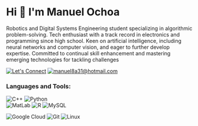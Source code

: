 # Hi 👋 I'm Manuel Ochoa
Robotics and Digital Systems Engineering student specializing in algorithmic problem-solving. Tech enthusiast with a track record in electronics and programming since high school. Keen on artificial intelligence, including neural networks and computer vision, and eager to further develop expertise. Committed to continual skill enhancement and mastering emerging technologies for tackling challenges

[![Let's Connect](https://shields.io/badge/let's%20connect!-blue?logo=linkedin&style=for-the-badge)](https://www.linkedin.com/in/manuelo247/)
[![manuel8a31@hotmail.com](https://shields.io/badge/%F0%9F%93%AC%20manuel8a31@hotmail.com-beige?style=for-the-badge)](mailto:manuel8a31@hotmail.com)

### Languages and Tools:
![C++](https://img.shields.io/badge/c++-%2300599C.svg?style=for-the-badge&logo=c%2B%2B&logoColor=white)
![Python](https://img.shields.io/badge/python-3670A0?style=for-the-badge&logo=python&logoColor=ffdd54)\
![MatLab](https://img.shields.io/badge/MatLab-c6530d?style=for-the-badge&logo=data%3Aimage%2Fpng%3Bbase64%2CiVBORw0KGgoAAAANSUhEUgAAABQAAAASCAYAAABb0P4QAAAAIGNIUk0AAHomAACAhAAA%2BgAAAIDoAAB1MAAA6mAAADqYAAAXcJy6UTwAAAAGYktHRAD%2FAP8A%2F6C9p5MAAAAJcEhZcwAADsMAAA7DAcdvqGQAAAAHdElNRQfnCRIVOCuRW1jfAAADm0lEQVQ4y43US2icVRjG8f8533UumW8mnSYT1NTYxGKa2ApuWm8Yp6ipCEZjC9qFkWIpzSZQUSiSRTYBMUhBLcGFlurCTavdSC2E0o2NmIbUxLYTk4Ykza2dzC2Zme%2FmYopKGzBndRbn%2FfGcl%2FcchU2sZFcXjx0%2BzOr583JfNv3J%2B8W5gSNV3pU344GFA1tMfrhT%2Bues3AxIayuEQjw5%2BPVz4fnpY88%2BnX2qOqEcX5jB8Hw43WhtHkz29EAmA4uLljI99fHW6T%2FiTW1g1fJaopa9mgRd8P9gsrmZZFcX5HLQ24sfCh1Tb03vq1tbIWAIIjGqdJ0D51II7z916obYyEhlk0pBZ6dCX9975HLHg2OjcovhoeYloSrQNZLtDdRLwa0zjRbvpDIPJkweOgRTU7B7N6TTbfT2fkO5PCBHR63o4hxVpoQsBAzQDRoUwfOqAE3cl7B7%2BBKMj1OOxtBef5U%2FBwcPYtsnWVqKs7SEPjFOTLgEdIFfAF0F00TmCrSnbb4LKrgAavfkNVAUKJVg1y4imhq6%2FdnnL8uhy596yytxCgUIh4msLBIxBYYGXhFUAYEgKHfZG1ZoEILUmUYLiefByAhIuQ0hjhRXMz9Gmxq%2Brdn5%2BEPqahocB315iZhvE9IrybwyKP49UOERyb%2FXVoEXaGl5A8fZj%2Btux3WFkJJYazOKlCxcvIQ1eYOIIQgZoGvgOiCUCqhpiLJDe9bhtC6xJa7bTKnUSbHYSKkksG3wPHwhWC%2FZmPOzVCseIQ3CZgX0782JGQTDBCl4JiDZoQqQKMqXlEodFIsXKZXAtvFdl7uzC6z9fIH4eh5LE1SZEA6CrlcwnwoWCIAiSUjB%2FoAESbEInvcr5fJBbLvf8%2F3rd5ZXx%2FJnf7JrFmaJG4KoCdVhsMJg6iAqI3JV0%2BmRCh8pCjcVQUfeJS7J5yGfB99fcRX1xFok%2BuL88NWXEpMTpxKmoCYEddVQG4eoBQETfJ8LHrxl2wzg0%2B97dEhIa4JX5Mk9bWDbeI6DkMIBcXvn9d%2BX6w2%2FvynBWMt2eKIRtj0MW6tB17nieBwtlplcE5V%2Bej7XfOgWEBT3v5QPai2%2BmoP8KVid4cNYHf2qBLEOdoEbxQLvSsmwXYagCUPnwPEqbXB9zAdAgO%2F3WLzdD9KgiRi%2FYFNPign%2B4ui6x5DMQjYLNQMZAM7usFj3Kr%2FOhiCAn7NgEYnFFwR4lBlOeDf5zZ4GZxnCfZkN6%2F4GE2BZVrnIN98AAAAldEVYdGRhdGU6Y3JlYXRlADIwMjMtMDktMThUMjE6NTY6MjQrMDA6MDDpyeAgAAAAJXRFWHRkYXRlOm1vZGlmeQAyMDIzLTA5LTE4VDIxOjU2OjI0KzAwOjAwmJRYnAAAACh0RVh0ZGF0ZTp0aW1lc3RhbXAAMjAyMy0wOS0xOFQyMTo1Njo0MyswMDowMMxJTkoAAAAASUVORK5CYII%3D)
![R](https://img.shields.io/badge/r-%23276DC3.svg?style=for-the-badge&logo=r&logoColor=white)
![MySQL](https://img.shields.io/badge/mysql-%2300f.svg?style=for-the-badge&logo=mysql&logoColor=white)


![Google Cloud](https://img.shields.io/badge/google%20cloud-blue?style=for-the-badge&logo=google%20cloud&logoColor=white)
![Git](https://img.shields.io/badge/git-%23F05033.svg?style=for-the-badge&logo=git&logoColor=white)
![Linux](https://img.shields.io/badge/Linux-FCC624?style=for-the-badge&logo=linux&logoColor=black)

